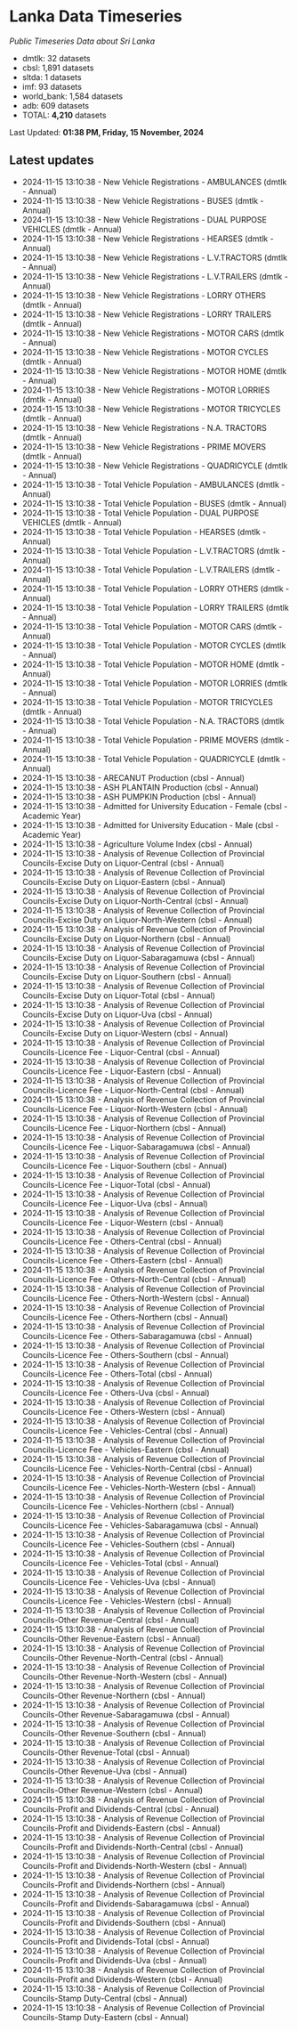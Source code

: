 # Lanka Data Timeseries
*Public Timeseries Data about Sri Lanka*

* dmtlk: 32 datasets
* cbsl: 1,891 datasets
* sltda: 1 datasets
* imf: 93 datasets
* world_bank: 1,584 datasets
* adb: 609 datasets
* TOTAL: **4,210** datasets

Last Updated: **01:38 PM, Friday, 15 November, 2024**

## Latest updates

* 2024-11-15 13:10:38 - New Vehicle Registrations - AMBULANCES (dmtlk - Annual)
* 2024-11-15 13:10:38 - New Vehicle Registrations - BUSES (dmtlk - Annual)
* 2024-11-15 13:10:38 - New Vehicle Registrations - DUAL PURPOSE VEHICLES (dmtlk - Annual)
* 2024-11-15 13:10:38 - New Vehicle Registrations - HEARSES (dmtlk - Annual)
* 2024-11-15 13:10:38 - New Vehicle Registrations - L.V.TRACTORS (dmtlk - Annual)
* 2024-11-15 13:10:38 - New Vehicle Registrations - L.V.TRAILERS (dmtlk - Annual)
* 2024-11-15 13:10:38 - New Vehicle Registrations - LORRY OTHERS (dmtlk - Annual)
* 2024-11-15 13:10:38 - New Vehicle Registrations - LORRY TRAILERS (dmtlk - Annual)
* 2024-11-15 13:10:38 - New Vehicle Registrations - MOTOR CARS (dmtlk - Annual)
* 2024-11-15 13:10:38 - New Vehicle Registrations - MOTOR CYCLES (dmtlk - Annual)
* 2024-11-15 13:10:38 - New Vehicle Registrations - MOTOR HOME (dmtlk - Annual)
* 2024-11-15 13:10:38 - New Vehicle Registrations - MOTOR LORRIES (dmtlk - Annual)
* 2024-11-15 13:10:38 - New Vehicle Registrations - MOTOR TRICYCLES (dmtlk - Annual)
* 2024-11-15 13:10:38 - New Vehicle Registrations - N.A. TRACTORS (dmtlk - Annual)
* 2024-11-15 13:10:38 - New Vehicle Registrations - PRIME MOVERS (dmtlk - Annual)
* 2024-11-15 13:10:38 - New Vehicle Registrations - QUADRICYCLE (dmtlk - Annual)
* 2024-11-15 13:10:38 - Total Vehicle Population - AMBULANCES (dmtlk - Annual)
* 2024-11-15 13:10:38 - Total Vehicle Population - BUSES (dmtlk - Annual)
* 2024-11-15 13:10:38 - Total Vehicle Population - DUAL PURPOSE VEHICLES (dmtlk - Annual)
* 2024-11-15 13:10:38 - Total Vehicle Population - HEARSES (dmtlk - Annual)
* 2024-11-15 13:10:38 - Total Vehicle Population - L.V.TRACTORS (dmtlk - Annual)
* 2024-11-15 13:10:38 - Total Vehicle Population - L.V.TRAILERS (dmtlk - Annual)
* 2024-11-15 13:10:38 - Total Vehicle Population - LORRY OTHERS (dmtlk - Annual)
* 2024-11-15 13:10:38 - Total Vehicle Population - LORRY TRAILERS (dmtlk - Annual)
* 2024-11-15 13:10:38 - Total Vehicle Population - MOTOR CARS (dmtlk - Annual)
* 2024-11-15 13:10:38 - Total Vehicle Population - MOTOR CYCLES (dmtlk - Annual)
* 2024-11-15 13:10:38 - Total Vehicle Population - MOTOR HOME (dmtlk - Annual)
* 2024-11-15 13:10:38 - Total Vehicle Population - MOTOR LORRIES (dmtlk - Annual)
* 2024-11-15 13:10:38 - Total Vehicle Population - MOTOR TRICYCLES (dmtlk - Annual)
* 2024-11-15 13:10:38 - Total Vehicle Population - N.A. TRACTORS (dmtlk - Annual)
* 2024-11-15 13:10:38 - Total Vehicle Population - PRIME MOVERS (dmtlk - Annual)
* 2024-11-15 13:10:38 - Total Vehicle Population - QUADRICYCLE (dmtlk - Annual)
* 2024-11-15 13:10:38 - ARECANUT Production (cbsl - Annual)
* 2024-11-15 13:10:38 - ASH PLANTAIN Production (cbsl - Annual)
* 2024-11-15 13:10:38 - ASH PUMPKIN Production (cbsl - Annual)
* 2024-11-15 13:10:38 - Admitted for University Education - Female (cbsl - Academic Year)
* 2024-11-15 13:10:38 - Admitted for University Education - Male (cbsl - Academic Year)
* 2024-11-15 13:10:38 - Agriculture Volume Index (cbsl - Annual)
* 2024-11-15 13:10:38 - Analysis of Revenue Collection of Provincial Councils-Excise Duty on Liquor-Central (cbsl - Annual)
* 2024-11-15 13:10:38 - Analysis of Revenue Collection of Provincial Councils-Excise Duty on Liquor-Eastern (cbsl - Annual)
* 2024-11-15 13:10:38 - Analysis of Revenue Collection of Provincial Councils-Excise Duty on Liquor-North-Central (cbsl - Annual)
* 2024-11-15 13:10:38 - Analysis of Revenue Collection of Provincial Councils-Excise Duty on Liquor-North-Western (cbsl - Annual)
* 2024-11-15 13:10:38 - Analysis of Revenue Collection of Provincial Councils-Excise Duty on Liquor-Northern (cbsl - Annual)
* 2024-11-15 13:10:38 - Analysis of Revenue Collection of Provincial Councils-Excise Duty on Liquor-Sabaragamuwa (cbsl - Annual)
* 2024-11-15 13:10:38 - Analysis of Revenue Collection of Provincial Councils-Excise Duty on Liquor-Southern (cbsl - Annual)
* 2024-11-15 13:10:38 - Analysis of Revenue Collection of Provincial Councils-Excise Duty on Liquor-Total (cbsl - Annual)
* 2024-11-15 13:10:38 - Analysis of Revenue Collection of Provincial Councils-Excise Duty on Liquor-Uva (cbsl - Annual)
* 2024-11-15 13:10:38 - Analysis of Revenue Collection of Provincial Councils-Excise Duty on Liquor-Western (cbsl - Annual)
* 2024-11-15 13:10:38 - Analysis of Revenue Collection of Provincial Councils-Licence Fee - Liquor-Central (cbsl - Annual)
* 2024-11-15 13:10:38 - Analysis of Revenue Collection of Provincial Councils-Licence Fee - Liquor-Eastern (cbsl - Annual)
* 2024-11-15 13:10:38 - Analysis of Revenue Collection of Provincial Councils-Licence Fee - Liquor-North-Central (cbsl - Annual)
* 2024-11-15 13:10:38 - Analysis of Revenue Collection of Provincial Councils-Licence Fee - Liquor-North-Western (cbsl - Annual)
* 2024-11-15 13:10:38 - Analysis of Revenue Collection of Provincial Councils-Licence Fee - Liquor-Northern (cbsl - Annual)
* 2024-11-15 13:10:38 - Analysis of Revenue Collection of Provincial Councils-Licence Fee - Liquor-Sabaragamuwa (cbsl - Annual)
* 2024-11-15 13:10:38 - Analysis of Revenue Collection of Provincial Councils-Licence Fee - Liquor-Southern (cbsl - Annual)
* 2024-11-15 13:10:38 - Analysis of Revenue Collection of Provincial Councils-Licence Fee - Liquor-Total (cbsl - Annual)
* 2024-11-15 13:10:38 - Analysis of Revenue Collection of Provincial Councils-Licence Fee - Liquor-Uva (cbsl - Annual)
* 2024-11-15 13:10:38 - Analysis of Revenue Collection of Provincial Councils-Licence Fee - Liquor-Western (cbsl - Annual)
* 2024-11-15 13:10:38 - Analysis of Revenue Collection of Provincial Councils-Licence Fee - Others-Central (cbsl - Annual)
* 2024-11-15 13:10:38 - Analysis of Revenue Collection of Provincial Councils-Licence Fee - Others-Eastern (cbsl - Annual)
* 2024-11-15 13:10:38 - Analysis of Revenue Collection of Provincial Councils-Licence Fee - Others-North-Central (cbsl - Annual)
* 2024-11-15 13:10:38 - Analysis of Revenue Collection of Provincial Councils-Licence Fee - Others-North-Western (cbsl - Annual)
* 2024-11-15 13:10:38 - Analysis of Revenue Collection of Provincial Councils-Licence Fee - Others-Northern (cbsl - Annual)
* 2024-11-15 13:10:38 - Analysis of Revenue Collection of Provincial Councils-Licence Fee - Others-Sabaragamuwa (cbsl - Annual)
* 2024-11-15 13:10:38 - Analysis of Revenue Collection of Provincial Councils-Licence Fee - Others-Southern (cbsl - Annual)
* 2024-11-15 13:10:38 - Analysis of Revenue Collection of Provincial Councils-Licence Fee - Others-Total (cbsl - Annual)
* 2024-11-15 13:10:38 - Analysis of Revenue Collection of Provincial Councils-Licence Fee - Others-Uva (cbsl - Annual)
* 2024-11-15 13:10:38 - Analysis of Revenue Collection of Provincial Councils-Licence Fee - Others-Western (cbsl - Annual)
* 2024-11-15 13:10:38 - Analysis of Revenue Collection of Provincial Councils-Licence Fee - Vehicles-Central (cbsl - Annual)
* 2024-11-15 13:10:38 - Analysis of Revenue Collection of Provincial Councils-Licence Fee - Vehicles-Eastern (cbsl - Annual)
* 2024-11-15 13:10:38 - Analysis of Revenue Collection of Provincial Councils-Licence Fee - Vehicles-North-Central (cbsl - Annual)
* 2024-11-15 13:10:38 - Analysis of Revenue Collection of Provincial Councils-Licence Fee - Vehicles-North-Western (cbsl - Annual)
* 2024-11-15 13:10:38 - Analysis of Revenue Collection of Provincial Councils-Licence Fee - Vehicles-Northern (cbsl - Annual)
* 2024-11-15 13:10:38 - Analysis of Revenue Collection of Provincial Councils-Licence Fee - Vehicles-Sabaragamuwa (cbsl - Annual)
* 2024-11-15 13:10:38 - Analysis of Revenue Collection of Provincial Councils-Licence Fee - Vehicles-Southern (cbsl - Annual)
* 2024-11-15 13:10:38 - Analysis of Revenue Collection of Provincial Councils-Licence Fee - Vehicles-Total (cbsl - Annual)
* 2024-11-15 13:10:38 - Analysis of Revenue Collection of Provincial Councils-Licence Fee - Vehicles-Uva (cbsl - Annual)
* 2024-11-15 13:10:38 - Analysis of Revenue Collection of Provincial Councils-Licence Fee - Vehicles-Western (cbsl - Annual)
* 2024-11-15 13:10:38 - Analysis of Revenue Collection of Provincial Councils-Other Revenue-Central (cbsl - Annual)
* 2024-11-15 13:10:38 - Analysis of Revenue Collection of Provincial Councils-Other Revenue-Eastern (cbsl - Annual)
* 2024-11-15 13:10:38 - Analysis of Revenue Collection of Provincial Councils-Other Revenue-North-Central (cbsl - Annual)
* 2024-11-15 13:10:38 - Analysis of Revenue Collection of Provincial Councils-Other Revenue-North-Western (cbsl - Annual)
* 2024-11-15 13:10:38 - Analysis of Revenue Collection of Provincial Councils-Other Revenue-Northern (cbsl - Annual)
* 2024-11-15 13:10:38 - Analysis of Revenue Collection of Provincial Councils-Other Revenue-Sabaragamuwa (cbsl - Annual)
* 2024-11-15 13:10:38 - Analysis of Revenue Collection of Provincial Councils-Other Revenue-Southern (cbsl - Annual)
* 2024-11-15 13:10:38 - Analysis of Revenue Collection of Provincial Councils-Other Revenue-Total (cbsl - Annual)
* 2024-11-15 13:10:38 - Analysis of Revenue Collection of Provincial Councils-Other Revenue-Uva (cbsl - Annual)
* 2024-11-15 13:10:38 - Analysis of Revenue Collection of Provincial Councils-Other Revenue-Western (cbsl - Annual)
* 2024-11-15 13:10:38 - Analysis of Revenue Collection of Provincial Councils-Profit and Dividends-Central (cbsl - Annual)
* 2024-11-15 13:10:38 - Analysis of Revenue Collection of Provincial Councils-Profit and Dividends-Eastern (cbsl - Annual)
* 2024-11-15 13:10:38 - Analysis of Revenue Collection of Provincial Councils-Profit and Dividends-North-Central (cbsl - Annual)
* 2024-11-15 13:10:38 - Analysis of Revenue Collection of Provincial Councils-Profit and Dividends-North-Western (cbsl - Annual)
* 2024-11-15 13:10:38 - Analysis of Revenue Collection of Provincial Councils-Profit and Dividends-Northern (cbsl - Annual)
* 2024-11-15 13:10:38 - Analysis of Revenue Collection of Provincial Councils-Profit and Dividends-Sabaragamuwa (cbsl - Annual)
* 2024-11-15 13:10:38 - Analysis of Revenue Collection of Provincial Councils-Profit and Dividends-Southern (cbsl - Annual)
* 2024-11-15 13:10:38 - Analysis of Revenue Collection of Provincial Councils-Profit and Dividends-Total (cbsl - Annual)
* 2024-11-15 13:10:38 - Analysis of Revenue Collection of Provincial Councils-Profit and Dividends-Uva (cbsl - Annual)
* 2024-11-15 13:10:38 - Analysis of Revenue Collection of Provincial Councils-Profit and Dividends-Western (cbsl - Annual)
* 2024-11-15 13:10:38 - Analysis of Revenue Collection of Provincial Councils-Stamp Duty-Central (cbsl - Annual)
* 2024-11-15 13:10:38 - Analysis of Revenue Collection of Provincial Councils-Stamp Duty-Eastern (cbsl - Annual)